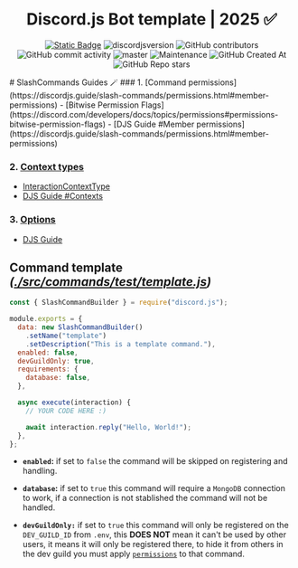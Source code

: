 <div style="text-align:center" align="center">

# Discord.js Bot template | 2025 ✅

<a href="https://discordjs.guide/" target="_blank">![Static Badge](https://img.shields.io/badge/DiscordJS-guide-379C6F)</a>
![discordjsversion](https://img.shields.io/badge/discord.js-^14.18.0-5865f2)
![GitHub contributors](https://img.shields.io/github/contributors/miguelmikkey/discordjs-bot-template?color=blue)
![GitHub commit activity](https://img.shields.io/github/commit-activity/t/miguelmikkey/discordjs-bot-template)
![master](https://img.shields.io/github/last-commit/miguelmikkey/discordjs-bot-template/main)
![Maintenance](https://img.shields.io/maintenance/yes/2025)
![GitHub Created At](https://img.shields.io/github/created-at/miguelmikkey/discordjs-bot-template)
![GitHub Repo stars](https://img.shields.io/github/stars/miguelmikkey/discordjs-bot-template)

</div>
# SlashCommands Guides 🪄  
### 1. [Command permissions](https://discordjs.guide/slash-commands/permissions.html#member-permissions)
- [Bitwise Permission Flags](https://discord.com/developers/docs/topics/permissions#permissions-bitwise-permission-flags)
- [DJS Guide #Member permissions](https://discordjs.guide/slash-commands/permissions.html#member-permissions)

### 2. [Context types](https://discordjs.guide/slash-commands/permissions.html#contexts)
- [InteractionContextType](https://discord-api-types.dev/api/discord-api-types-v10/enum/InteractionContextType)
- [DJS Guide #Contexts](https://discordjs.guide/slash-commands/permissions.html#contexts)
### 3. [Options](https://discordjs.guide/slash-commands/advanced-creation.html#adding-options)
- [DJS Guide](https://discordjs.guide/slash-commands/advanced-creation.html#adding-options)

## Command template *([./src/commands/test/template.js](https://github.com/miguelmikkey/discordjs-bot-template/blob/main/src/commands/test/template.js))*

```js
const { SlashCommandBuilder } = require("discord.js");

module.exports = {
  data: new SlashCommandBuilder()
    .setName("template")
    .setDescription("This is a template command."),
  enabled: false,
  devGuildOnly: true,
  requirements: {
    database: false,
  },

  async execute(interaction) {
    // YOUR CODE HERE :)

    await interaction.reply("Hello, World!");
  },
};
```
- **`enabled`:** if set to `false` the command will be skipped on registering and handling.

- **`database`:** if set to `true` this command will require a `MongoDB` connection to work, if a connection is not stablished the command will not be handled.
- **`devGuildOnly:`** if set to `true` this command will only be registered on the `DEV_GUILD_ID` from `.env`, this **DOES NOT** mean it can't be used by other users, it means it will only be registered there, to hide it from others in the dev guild you must apply [`permissions`](https://discord.js.org/docs/packages/builders/1.10.1/SlashCommandBuilder:Class#setDefaultMemberPermissions) to that command.
